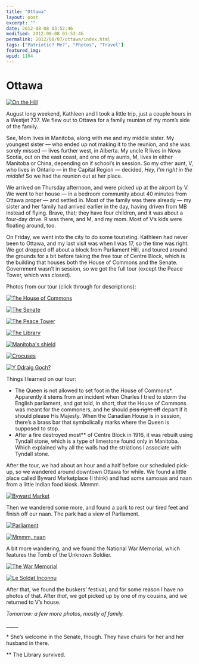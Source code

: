 ```yaml
---
title: "Ottawa"
layout: post
excerpt: ""
date: 2012-08-08 03:52:46
modified: 2012-08-08 03:52:46
permalink: 2012/08/07/ottawa/index.html
tags: ["Patriotic? Me?", "Photos", "Travel"]
featured_img: 
wpid: 1104
---
```


# Ottawa

[![On the Hill](http://farm9.staticflickr.com/8292/7729207616_0de748c8b8.jpg)](http://www.flickr.com/photos/pj/7729207616/ "On the Hill by Patrick Johanneson, on Flickr")

August long weekend, Kathleen and I took a little trip, just a couple hours in a Westjet 737. We flew out to Ottawa for a family reunion of my mom’s side of the family.

See, Mom lives in Manitoba, along with me and my middle sister. My youngest sister — who ended up not making it to the reunion, and she was sorely missed — lives further west, in Alberta. My uncle R lives in Nova Scotia, out on the east coast, and one of my aunts, M, lives in either Manitoba or China, depending on if school’s in session. So my other aunt, V, who lives in Ontario — in the Capital Region — decided, *Hey, I’m right in the middle!* So we had the reunion out at her place.

We arrived on Thursday afternoon, and were picked up at the airport by V. We went to her house — in a bedroom community about 40 minutes from Ottawa proper — and settled in. Most of the family was there already — my sister and her family had arrived earlier in the day, having driven from MB instead of flying. Brave, that; they have four children, and it was about a four-day drive. R was there, and M, and my mom. Most of V’s kids were floating around, too.

On Friday, we went into the city to do some touristing. Kathleen had never been to Ottawa, and my last visit was when I was 17, so the time was right. We got dropped off about a block from Parliament Hill, and toured around the grounds for a bit before taking the free tour of Centre Block, which is the building that houses both the House of Commons and the Senate. Government wasn’t in session, so we got the full tour (except the Peace Tower, which was closed).

Photos from our tour (click through for descriptions):

[![The House of Commons](https://live.staticflickr.com/7128/7743928332_5cdbd11b4e.jpg)](http://www.flickr.com/photos/pj/7743928332)

[![The Senate](https://live.staticflickr.com/8308/7743928878_fd9b31a493.jpg)](http://www.flickr.com/photos/pj/7743928878)

[![The Peace Tower](https://live.staticflickr.com/8426/7743930376_30bee0a969.jpg)](http://www.flickr.com/photos/pj/7743930376)

[![The Library](https://live.staticflickr.com/8446/7743932438_93329e504f.jpg)](http://www.flickr.com/photos/pj/7743932438)

[![Manitoba's shield](https://live.staticflickr.com/8306/7743941896_d87671a539.jpg)](http://www.flickr.com/photos/pj/7743941896)

[![Crocuses](https://live.staticflickr.com/8282/7743943622_f391129a5c_z.jpg)](http://www.flickr.com/photos/pj/7743943622)

[![Y Ddraig Goch?](https://live.staticflickr.com/8284/7743946254_2a11340bf4.jpg)](http://www.flickr.com/photos/pj/7743946254)

Things I learned on our tour:

- The Queen is not allowed to set foot in the House of Commons\*. Apparently it stems from an incident when Charles I tried to storm the English parliament, and got told, in short, that the House of Commons was meant for the commoners, and he should <del>piss right off</del> depart if it should please His Majesty. When the Canadian House is in session, there’s a brass bar that symbolically marks where the Queen is supposed to stop.
- After a fire destroyed most\*\* of Centre Block in 1916, it was rebuilt using Tyndall stone, which is a type of limestone found only in Manitoba. Which explained why all the walls had the striations I associate with Tyndall stone.

After the tour, we had about an hour and a half before our scheduled pick-up, so we wandered around downtown Ottawa for while. We found a little place called Byward Marketplace (I think) and had some samosas and naan from a little Indian food kiosk. Mmmm.

[![Byward Market](https://live.staticflickr.com/8443/7743949284_634d1d6b26.jpg)](http://www.flickr.com/photos/pj/7743949284)

Then we wandered some more, and found a park to rest our tired feet and finish off our naan. The park had a view of Parliament.

[![Parliament](https://live.staticflickr.com/8293/7743954300_f9d7702d74.jpg)](http://www.flickr.com/photos/pj/7743954300)

[![Mmmm, naan](https://live.staticflickr.com/8293/7743956878_c5614c7fa9_z.jpg)](http://www.flickr.com/photos/pj/7743956878)

A bit more wandering, and we found the National War Memorial, which features the Tomb of the Unknown Soldier.

[![The War Memorial](https://live.staticflickr.com/8431/7743963960_4664481cce_z.jpg)](http://www.flickr.com/photos/pj/7743963960)

[![Le Soldat Inconnu](https://live.staticflickr.com/8282/7743966928_e0250b5b14.jpg)](http://www.flickr.com/photos/pj/7743966928)

After that, we found the buskers’ festival, and for some reason I have no photos of that. After *that*, we got picked up by one of my cousins, and we returned to V’s house.

*Tomorrow: a few more photos, mostly of family.*

\_\_\_\_\_

\* She’s welcome in the Senate, though. They have chairs for her and her husband in there.

\*\* The Library survived.